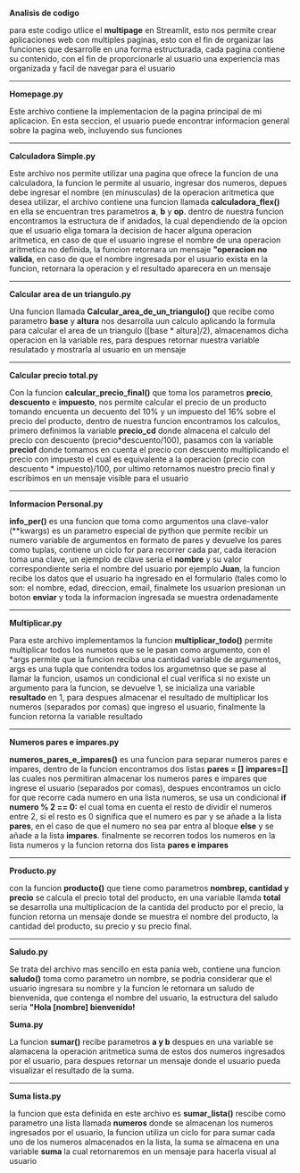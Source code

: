 **Analisis de codigo**

para este codigo utlice el **multipage** en Streamlit, esto nos permite crear aplicaciones web con multiples paginas, esto con el fin de organizar las funciones que desarrolle en una forma estructurada, cada pagina contiene su contenido, con el fin de proporcionarle al usuario una experiencia mas organizada y facil de navegar para el usuario

---

**Homepage.py**

Este archivo contiene la implementacion de la pagina principal de mi aplicacion. En esta seccion, el usuario puede encontrar informacion general sobre la pagina web, incluyendo sus funciones

---

**Calculadora Simple.py**

Este archivo nos permite utilizar una pagina que ofrece la funcion de una calculadora, la funcion le permite al usuario, ingresar dos numeros, depues debe ingresar el nombre (en minusculas) de la operacion aritmetica que desea utilizar, el archivo contiene una funcion llamada **calculadora_flex()** en ella se encuentran tres parametros **a**, **b** y **op**. dentro de nuestra funcion encontramos la estructura de if anidados, la cual dependiendo de la opcion que el usuario eliga tomara la decision de hacer alguna operacion aritmetica, en caso de que el usuario ingrese el nombre de una operacion aritmetica no definida, la funcion retornara un mensaje **"operacion no valida**, en caso de que el nombre ingresada por el usuario exista en la funcion, retornara la operacion y el resultado aparecera en un mensaje

---

**Calcular area de un triangulo.py**

Una funcion llamada **Calcular_area_de_un_triangulo()** que recibe como parametro **base** y **altura** nos desarrolla uun calculo aplicando la formula para calcular el area de un triangulo ([base * altura]/2), almacenamos dicha operacion en la variable res, para despues retornar nuestra variable resulatado y mostrarla al usuario en un mensaje

--- 

**Calcular precio total.py** 

Con la funcion **calcular_precio_final()** que toma los parametros **precio**, **descuento** e **impuesto**, nos permite calcular el precio de un producto tomando encuenta un decuento del 10% y un impuesto del 16% sobre el precio del producto, dentro de nuestra funcion encontramos los calculos, primero definimos la variable **precio_cd** donde almacena el calculo del precio con descuento (precio*descuento/100), pasamos con la variable **preciof** donde tomamos en cuenta el precio con descuento multiplicando el precio con impuesto el cual es equivalente a la operacion (precio con descuento * impuesto)/100, por ultimo retornamos nuestro precio final y escribimos en un mensaje visible para el usuario  

--- 

**Informacion Personal.py**

**info_per()** es una funcion que toma como argumentos una clave-valor (**kwargs) es un parametro especial de python que permite recibir un numero variable de argumentos en formato de pares y devuelve los pares como tuplas, contiene un ciclo for para recorrer cada par, cada iteracion toma una clave, un ejemplo de clave seria el **nombre** y su valor correspondiente seria el nombre del usuario por ejemplo **Juan**, la funcion recibe los datos que el usuario ha ingresado en el formulario (tales como lo son: el nombre, edad, direccion, email, finalmete los usuarion presionan un boton **enviar** y toda la informacion ingresada se muestra ordenadamente 

---

**Multiplicar.py**

Para este archivo implementamos la funcion **multiplicar_todo()** permite multiplicar todos los numetos que se le pasan como argumento, con el *args permite que la funcion reciba una cantidad variable de argumentos, args es una tupla que contendra todos los argumetnso que se pase al llamar la funcion, usamos un condicional el cual verifica si no existe un argumento para la funcion, se devuelve 1, se inicializa una variable **resultado** en 1, para despues almacenar el resultado de multiplicar los numeros (separados por comas) que ingreso el usuario, finalmente la funcion retorna la variable resultado 

--- 

**Numeros pares e impares.py**

**numeros_pares_e_impares()** es una funcion para separar numeros pares e impares, dentro de la funcion encontramos dos listas **pares = []** **impares=[]** las cuales nos permitiran almacenar los numeros pares e impares que ingrese el usuario (separados por comas), despues encontramos un ciclo for que recorre cada numero en una lista numeros, se usa un condicional **if numero % 2 == 0:** el cual toma en cuenta el resto de dividir el numeros entre 2, si el resto es 0 significa que el numero es par y se añade a la lista **pares**, en el caso de que el numero no sea par entra al bloque **else** y se añade a la lista **impares**. finalmente se recorren todos los numeros en la lista numeros y la funcion retorna dos lista **pares e impares**

---

**Producto.py**

con la funcion **producto()** que tiene como parametros **nombrep, cantidad y precio** se calcula el precio total del producto, en una variable llamda **total** se desarrolla una multiplicacion de la cantida del producto por el precio, la funcion retorna un mensaje donde se muestra el nombre del producto, la cantidad del producto, su precio y su precio final.

--- 

**Saludo.py** 

Se trata del archivo mas sencillo en esta pania web, contiene una funcion **saludo()** toma como parametro un nombre, se podria considerar que el usuario ingresara su nombre y la funcion le retornara un saludo de bienvenida, que contenga el nombre del usuario, la estructura del saludo seria **"Hola [nombre] bienvenido!**

**Suma.py**

La funcion **sumar()** recibe parametros **a y b** despues en una variable se alamacena la operacion aritmetica suma de estos dos numeros ingresados por el usuario, para despues retornar un mensaje donde el usuario pueda visualizar el resultado de la suma. 

---

**Suma lista.py** 

la funcion que esta definida en este archivo es **sumar_lista()** rescibe como parametro una lista llamada **numeros** donde se almacenan los numeros ingresados por el usuario, la funcion utiliza un ciclo for para sumar cada uno de los numeros almacenados en la lista, la suma se almacena en una variable **suma** la cual retornaremos en un mensaje para hacerla visual al usuario 














